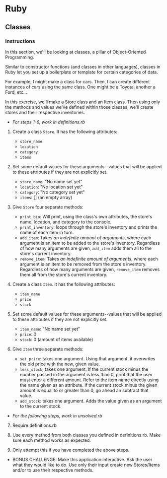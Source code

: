 # Ruby

## Classes

### Instructions

In this section, we'll be looking at classes, a pillar of Object-Oriented Programming. 

Similar to constructor functions (and classes in other languages), classes in Ruby let you set up a boilerplate or template for certain categories of data.

For example, I might make a class for cars. Then, I can create different instances of cars using the same class. One might be a Toyota, another a Ford, etc...

In this exercise, we'll make a Store class and an Item class. Then using only the methods and values we've defined within those classes, we'll create stores and their respective inventories. 

* _For steps 1-6, work in definitions.rb_

1. Create a class `Store`. It has the following attributes:
    - `store_name` 
    - `location`
    - `category`
    - `items` 

2. Set some default values for these arguments--values that will be applied to these attributes if they are not explicitly set.
    - `store_name`: "No name set yet"
    - `location`: "No location set yet"
    - `category`: "No category set yet"
    - `items`: [] (an empty array)

3. Give `Store` four separate methods:
    - `print_bio`: Will print, using the class's own attributes, the store's name, location, and category to the console.
    - `print_inventory`: loops through the store's inventory and prints the name of each item in turn.
    - `add_item`: Takes _an indefinite amount of arguments_, where each argument is an item to be added to the store's inventory. Regardless of how many arguments are given, `add_item` adds them all to the store's current inventory.
    - `remove_item`: Takes _an indefinite amount of arguments_, where each argument is an item to be removed from the store's inventory. Regardless of how many arguments are given, `remove_item` removes them all from the store's current inventory.

4. Create a class `Item`. It has the following attributes:
    - `item_name`
    - `price`
    - `stock`

5. Set some default values for these arguments--values that will be applied to these attributes if they are not explicitly set.
    - `item_name`: "No name set yet"
    - `price`: 0
    - `stock`: 0 (amount of items available)

6. Give `Item` three separate methods:
    - `set_price`: takes one argument. Using that argument, it overwrites the old price with the new, given value. 
    - `less_stock`; takes one argument. If the current stock minus the number passed in the argument is less than 0, print that the user must enter a different amount. Refer to the item name directly using the name given as an attribute. If the current stock minus the given amount is equal to or greater than 0, go ahead an subtract that value. 
    - `add_stock`: takes one argument. Adds the value given as an argument to the current stock. 

* _For the following steps, work in unsolved.rb_

7. Require definitions.rb

8. Use every method from both classes you defined in definitions.rb. Make sure each method works as expected.

9. Only attempt this if you have completed the above steps. 

* BONUS CHALLENGE: Make this application interactive. Ask the user what they would like to do. Use only their input create new Stores/Items and/or to use their respective methods.
